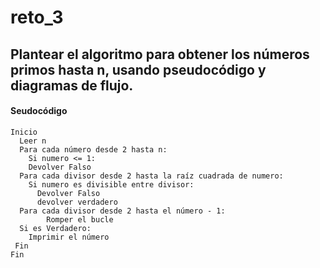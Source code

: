 # reto_3

## Plantear el algoritmo para obtener los números primos hasta n, usando pseudocódigo y diagramas de flujo.

#### Seudocódigo
```
Inicio
  Leer n
  Para cada número desde 2 hasta n:
    Si numero <= 1:
    Devolver Falso
  Para cada divisor desde 2 hasta la raíz cuadrada de numero:
    Si numero es divisible entre divisor:
      Devolver Falso
      devolver verdadero
  Para cada divisor desde 2 hasta el número - 1:
        Romper el bucle
  Si es Verdadero:
    Imprimir el número
 Fin
Fin
```
